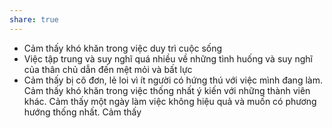 ```yaml
---
share: true
---
```

- Cảm thấy khó khăn trong việc duy trì cuộc sống
- Việc tập trung và suy nghĩ quá nhiều về những tình huống và suy nghĩ của thân chủ dẫn đến mệt mỏi và bất lực
- Cảm thấy bị cô đơn, lẻ loi vì ít người có hứng thú với việc mình đang làm. Cảm thấy khó khăn trong việc thống nhất ý kiến với những thành viên khác. Cảm thấy một ngày làm việc không hiệu quả và muốn có phương hướng thống nhất. Cảm thấy
